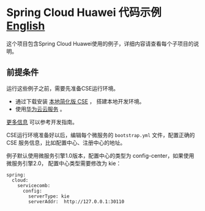 # Spring Cloud Huawei 代码示例 [English](README.md) 

这个项目包含Spring Cloud Huawei使用的例子，详细内容请查看每个子项目的说明。


## 前提条件

运行这些例子之前，需要先准备CSE运行环境。

* 通过下载安装 [本地简化版 CSE](https://support.huaweicloud.com/devg-servicestage/ss-devg-0034.html) ， 搭建本地开发环境。
* 使用[华为云云服务](https://support.huaweicloud.com/devg-servicestage/ss-devg-0002.html) 。

[更多信息](https://support.huaweicloud.com/devg-servicestage/ss-devg-0006.html) 可以参考开发指南。

CSE运行环境准备好以后，编辑每个微服务的 `bootstrap.yml` 文件，配置正确的 CSE  服务信息，比如配置中心、注册中心的地址。

例子默认使用微服务引擎1.0版本，配置中心的类型为 config-center，如果使用微服务引擎2.0， 配置中心类型需要修改为 kie：

```
spring:
  cloud:
    servicecomb:
      config:
        serverType: kie
        serverAddr:  http://127.0.0.1:30110
```

